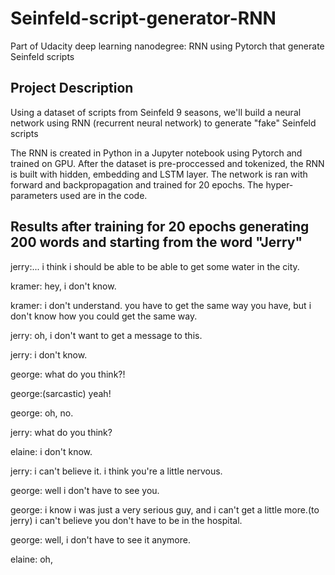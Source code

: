 # Seinfeld-script-generator-RNN
Part of Udacity deep learning nanodegree: RNN using Pytorch that generate Seinfeld scripts

## Project Description
Using a dataset of scripts from Seinfeld 9 seasons, we'll build a neural network using RNN (recurrent neural network) to generate "fake" Seinfeld scripts

The RNN is created in Python in a Jupyter notebook using Pytorch and trained on GPU.
After the dataset is pre-proccessed and tokenized, the RNN is built with hidden, embedding and LSTM layer. 
The network is ran with forward and backpropagation and trained for 20 epochs. 
The hyper-parameters used are in the code.

## Results after training for 20 epochs generating 200 words and starting from the word "Jerry"

jerry:... i think i should be able to be able to get some water in the city.

kramer: hey, i don't know.

kramer: i don't understand. you have to get the same way you have, but i don't know how you could get the same way.

jerry: oh, i don't want to get a message to this.

jerry: i don't know.

george: what do you think?!

george:(sarcastic) yeah!

george: oh, no.

jerry: what do you think?

elaine: i don't know.

jerry: i can't believe it. i think you're a little nervous.

george: well i don't have to see you.

george: i know i was just a very serious guy, and i can't get a little more.(to jerry) i can't believe you don't have to be in the hospital.

george: well, i don't have to see it anymore.

elaine: oh,
